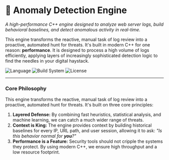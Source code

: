 # 🐺 Anomaly Detection Engine

_A high-performance C++ engine designed to analyze web server logs, build behavioral baselines, and detect anomalous activity in real-time._

This engine transforms the reactive, manual task of log review into a proactive, automated hunt for threats. It's built in modern C++ for one reason: **performance**. It is designed to process a high volume of logs efficiently, applying layers of increasingly sophisticated detection logic to find the needles in your digital haystack.

![Language](https://img.shields.io/badge/language-C%2B%2B17-blue.svg)
![Build System](https://img.shields.io/badge/build-CMake-blue.svg)
![License](https://img.shields.io/badge/license-MIT-green.svg)

---

### **Core Philosophy**

This engine transforms the reactive, manual task of log review into a proactive, automated hunt for threats. It's built on three core principles:

1.  **Layered Defense:** By combining fast heuristics, statistical analysis, and machine learning, we can catch a much wider range of threats.
2.  **Context is King:** The engine provides context by building historical baselines for every IP, URL path, and user session, allowing it to ask: _"Is this behavior normal for **you**?"_
3.  **Performance is a Feature:** Security tools should not cripple the systems they protect. By using modern C++, we ensure high throughput and a low resource footprint.
